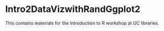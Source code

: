 # Intro2DataVizwithRandGgplot2
This contains materials for the Introduction to R workshop at UC libraries. 
